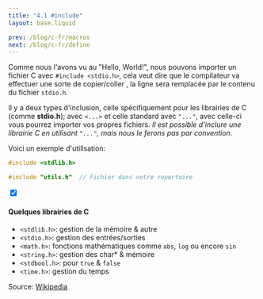 ```yaml
---
title: "4.1 #include"
layout: base.liquid

prev: /blog/c-fr/macros
next: /blog/c-fr/define
---
```


Comme nous l'avons vu au "Hello, World!", nous pouvons importer un fichier C avec `#include <stdio.h>`, cela veut dire que le compilateur va effectuer une sorte de copier/coller <!-- copi/coli -->, la ligne sera remplacée par le contenu du fichier `stdio.h`.

Il y a deux types d'inclusion, celle spécifiquement pour les librairies de C (comme **stdio.h**); avec `<...>` et celle standard avec `"..."`, avec celle-ci vous pourrez importer vos propres fichiers. *Il est possible d'inclure une librairie C en utilisant `"..."`, mais nous le ferons pas par convention.*

Voici un exemple d'utilisation:
```c
#include <stdlib.h>

#include "utils.h"  // Fichier dans votre repertoire
```

<section class="accordion" optional>
    <input type="checkbox" checked>
    <h4>Quelques librairies de C<i></i></h4>
<article>

- `<stdlib.h>`: gestion de la mémoire & autre
- `<stdio.h>`: gestion des entrées/sorties
- `<math.h>`: fonctions mathématiques comme `abs`, `log` ou encore `sin`
- `<string.h>`: gestion des char* & mémoire
- `<stdbool.h>`: pour `true` & `false`
- `<time.h>`: gestion du temps
</article>
</section>

Source: [Wikipedia](https://fr.wikipedia.org/wiki/Pr%C3%A9processeur_C)
